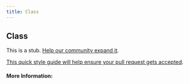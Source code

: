 ```yaml
---
title: Class
---
```


## Class

This is a stub. [Help our community expand it](https://github.com/freecodecamp/guides/tree/master/src/pages/articles/css/selectors/attribute/class/index.md).

[This quick style guide will help ensure your pull request gets accepted](https://github.com/freeCodeCamp/guides/blob/master/README.md).

<!-- The article goes here, in GitHub-flavored Markdown. Feel free to add YouTube videos, images, and CodePen/JSBin embeds  -->

#### More Information:
<!-- Please add any articles you think might be helpful to read before writing the article -->



